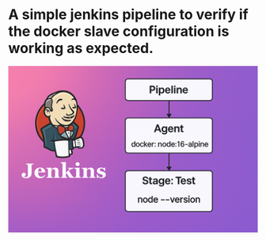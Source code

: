 # A simple jenkins pipeline to verify if the docker slave configuration is working as expected.

![Jenkins Integration Showcase](https://github.com/shivam-tayade/jenkins-practice-projects/blob/master/raw/first-pipeline.png)
